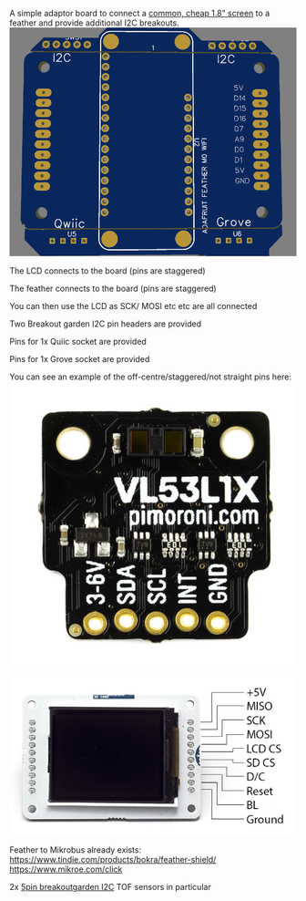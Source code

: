 A simple adaptor board to connect a [common, cheap 1.8" screen](http://www.lcdwiki.com/1.8inch_Esplora_TFT_LCD) to a feather and provide additional I2C breakouts.
![](https://raw.githubusercontent.com/rosmo-robot/Open-Core-M5stack/main/v3/images/feather.png)

The LCD connects to the board (pins are staggered)

The feather connects to the board (pins are staggered)

You can then use the LCD as SCK/ MOSI etc etc are all connected

Two Breakout garden I2C pin headers are provided

Pins for 1x Quiic socket are provided

Pins for 1x Grove socket are provided

You can see an example of the off-centre/staggered/not straight pins here:
![](https://raw.githubusercontent.com/rosmo-robot/Open-Core-M5stack/main/v3/images/pins.webp)



![](https://raw.githubusercontent.com/rosmo-robot/Open-Core-M5stack/main/v3/images/GLCD_pinUse.png)

Feather to Mikrobus already exists: https://www.tindie.com/products/bokra/feather-shield/ https://www.mikroe.com/click

2x [5pin breakoutgarden I2C](https://shop.pimoroni.com/collections/breakout-garden) TOF sensors in particular

